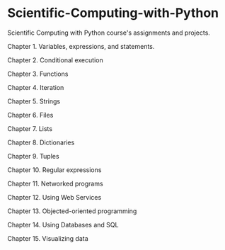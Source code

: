 # Scientific-Computing-with-Python
Scientific Computing with Python course's assignments and projects.

Chapter 1. Variables, expressions, and statements.

Chapter 2. Conditional execution

Chapter 3. Functions

Chapter 4. Iteration

Chapter 5. Strings

Chapter 6. Files

Chapter 7. Lists

Chapter 8. Dictionaries

Chapter 9. Tuples

Chapter 10. Regular expressions

Chapter 11. Networked programs

Chapter 12. Using Web Services

Chapter 13. Objected-oriented programming

Chapter 14. Using Databases and SQL

Chapter 15. Visualizing data
